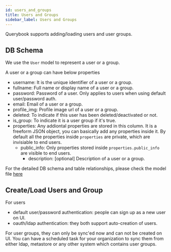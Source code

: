 ```yaml
---
id: users_and_groups
title: Users and Groups
sidebar_label: Users and Groups
---
```


Querybook supports adding/loading users and user groups.

## DB Schema
We use the `User` model to represent a user or a group.

A user or a group can have below properties
 - username: It is the unique identifier of a user or a group.
 - fullname: Full name or display name of a user or a group.
 - password: Password of a user. Only applies to users when using default user/password auth.
 - email: Email of a user or a group.
 - profile_img: Profile image url of a user or a group.
 - deleted: To indicate if this user has been deleted/deactivated or not.
 - is_group: To indicate it is a user group if it's true.
 - properties: Any addiontal properties are stored in this column. It is a freeform JSON object, you can basically add any properties inside it. By default all the properties inside `properties` are private, which are invisiable to end users.
    - public_info: Only properties stored inside `properties.public_info` are visible to end users.
      - description: [optional] Description of a user or a group.


For the detailed DB schema and table relationships, please check the model file [here](https://github.com/pinterest/querybook/blob/master/querybook/server/models/user.py)


## Create/Load Users and Group
For users
  - default user/password authentication: people can sign up as a new user on UI.
  - oauth/ldap authentication: they both support auto-creation of users.

For user groups, they can only be sync'ed now and can not be created on UI. You can have a scheduled task for your organization to sync them from either ldap, metastore or any other system which contains user groups.
